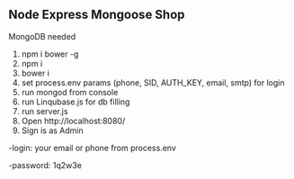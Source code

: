 Node Express Mongoose Shop
-------------------------

MongoDB needed

1. npm i bower -g
2. npm i
3. bower i
4. set process.env params (phone, SID, AUTH_KEY, email, smtp) for login
5. run mongod from console
6. run Linqubase.js for db filling
7. run server.js
8. Open http://localhost:8080/
9. Sign is as Admin

-login: your email or phone from process.env

-password: 1q2w3e
